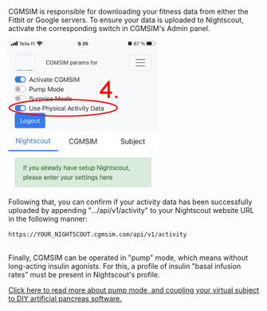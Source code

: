 CGMSIM is responsible for downloading your fitness data from either the Fitbit or Google servers. To ensure your data is uploaded to Nightscout, activate the corresponding switch in CGMSIM's Admin panel.

<img src="../img/login4.jpg" alt="Login page" width="300"/>

Following that, you can confirm if your activity data has been successfully uploaded by appending ".../api/v1/activity" to your Nightscout website URL in the following manner:

```
https://YOUR_NIGHTSCOUT.cgmsim.com/api/v1/activity
```
<br>
Finally, CGMSIM can be operated in "pump" mode, which means without long-acting insulin agonists. For this, a profile of insulin "basal infusion rates" must be present in Nightscout's profile.

[Click here to read more about pump mode, and coupling your virtual subject to DIY artificial pancreas software.](../admin/pump_mode.md)